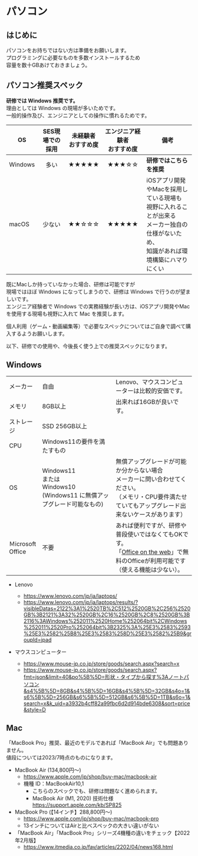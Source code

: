 # パソコン

## はじめに

パソコンをお持ちではない方は準備をお願いします。  
プログラミングに必要なものを多数インストールするため  
容量を数十GBあけておきましょう。  

## パソコン推奨スペック

**研修では Windows 推奨です。**  
理由としては Windows の現場が多いためです。  
一般的操作及び、エンジニアとしての操作に慣れるためです。  

| OS | SES現場での採用 | 未経験者<br>おすすめ度 | エンジニア経験者<br>おすすめ度 | 備考 |
| --- | :---: | :---: | :---: | --- |
| Windows | 多い | ★★★★★ | ★★★☆☆ | **研修ではこちらを推奨** |
| macOS | 少ない | ★★☆☆☆ | ★★★★★ | iOSアプリ開発やMacを採用している現場も<br>視野に入れることが出来る<br>メーカー独自の仕様がないため、<br>知識があれば環境構築にハマりにくい |

既にMacしか持っていなかった場合、研修は可能ですが  
現場ではほぼ Windows になってしまうので、研修は Windows で行うのが望ましいです。  
エンジニア経験者で Windows での実務経験が長い方は、iOSアプリ開発やMacを使用する現場も視野に入れて Mac を推奨します。  
  
個人利用（ゲーム・動画編集等）で必要なスペックについてはご自身で調べて購入するようお願いします。  
  
以下、研修での使用や、今後長く使う上での推奨スペックになります。  

## Windows

|  |  |  |
| --- | --- | --- |
| メーカー | 自由 | Lenovo、マウスコンピューターは比較的安価です。 |
| メモリ | 8GB以上 | 出来れば16GBが良いです。 |
| ストレージ | SSD 256GB以上 |  |
| CPU | Windows11の要件を満たすもの |  |
| OS | Windows11<br>または<br>Windows10 (Windows11 に無償アップグレード可能なもの) | 無償アップグレードが可能か分からない場合<br>メーカーに問い合わせてください。<br>（メモリ・CPU要件満たせていてもアップグレード出来ないケースがあります） |
| Ｍicrosoft Office | 不要 | あれば便利ですが、研修や普段使いではなくてもOKです。<br>「[Office on the web](https://www.microsoft.com/ja-jp/microsoft-365/free-office-online-for-the-web)」で無料のOfficeが利用可能です（使える機能は少ない）。 |

- Lenovo

  - <https://www.lenovo.com/jp/ja/laptops/>
  - <https://www.lenovo.com/jp/ja/laptops/results/?visibleDatas=2122%3A1%2520TB%2C512%2520GB%2C256%2520GB%3B2121%3A32%2520GB%2C16%2520GB%2C8%2520GB%3B2116%3AWindows%252011%2520Home%252064bit%2CWindows%252011%2520Pro%252064bit%3B2325%3A%25E3%2583%2593%25E3%2582%25B8%25E3%2583%258D%25E3%2582%25B9&groupId=jpad>
- マウスコンピューター
  - <https://www.mouse-jp.co.jp/store/goods/search.aspx?search=x>
  - <https://www.mouse-jp.co.jp/store/goods/search.aspx?fmt=json&limit=40&po%5B%5D=形状・タイプから探す%3Aノートパソコン&s4%5B%5D=8GB&s4%5B%5D=16GB&s4%5B%5D=32GB&s4o=1&s6%5B%5D=256GB&s6%5B%5D=512GB&s6%5B%5D=1TB&s6o=1&search=x&k_uid=a3932b4cff82a99fbc6d2d914bde6308&sort=price&style=D>

## Mac

「MacBook Pro」推奨、最近のモデルであれば「MacBook Air」でも問題ありません。  
値段については2023/7時点のものになります。

- MacBook Air (134,800円～)
  - <https://www.apple.com/jp/shop/buy-mac/macbook-air>
  - 機種 ID：MacBookAir10,1
    - こちらのスペックでも、研修は問題なく進められます。
    - MacBook Air (M1, 2020) 技術仕様 <https://support.apple.com/kb/SP825>
- MacBook Pro (【14インチ】288,800円～)
  - <https://www.apple.com/jp/shop/buy-mac/macbook-pro>
  - 13インチについてはAirと比べスペックの大きい違いがない
- 「MacBook Air」「MacBook Pro」シリーズ4機種の違いをチェック【2022年2月版】
  - <https://www.itmedia.co.jp/fav/articles/2202/04/news168.html>
